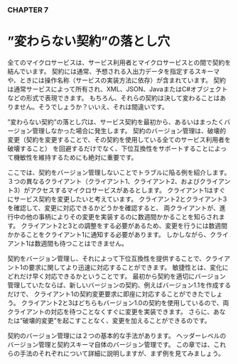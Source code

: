 ### CHAPTER 7

# ”変わらない契約”の落とし穴

全てのマイクロサービスは、サービス利用者とマイクロサービスとの間で契約を結んでいます。
契約には通常、予想される入出力データを指定するスキーマや、ときには操作名称（サービスの実装方法に依存）が含まれています。
契約は通常サービスによって所有され、XML、JSON、JavaまたはC#オブジェクトなどの形式で表現できます。
もちろん、それらの契約は決して変わることはありません。そうでしょうか？いいえ、それは間違いです。

”変わらない契約”の落とし穴は、サービス契約を最初から、あるいはまったくバージョン管理しなかった場合に発生します。
契約のバージョン管理は、破壊的変更（契約を変更することで、その契約を使用している全てのサービス利用者を破壊すること）
を回避するだけでなく、下位互換性をサポートすることによって機敏性を維持するためにも絶対に重要です。

ここでは、契約をバージョン管理しないことでトラブルに陥る例を紹介します。
３つの異なるクライアント（クライアント1、クライアント2、およびクライアント3）がアクセスするマイクロサービスがあるとします。
クライアント1はすぐにサービス契約を変更したいと考えています。
クライアント2とクライアント3を確認して、変更に対応できるかどうかを確認すると、
両クライアントが、進行中の他の事柄によりその変更を実装するのに数週間かかることを知らされます。
クライアント2と3との調整をする必要があるため、変更を行うには数週間かかることをクライアント1に通知する必要があります。
しかしながら、クライアント1は数週間も待つことはできません。

契約をバージョン管理し、それによって下位互換性を提供することで、クライアント1の要求に関してより迅速に対応することができます。
敏捷性とは、変化にどれだけ早く対応できるかということです。
最初から契約を適切にバージョン管理していたならば、新しいバージョンの契約、例えばバージョン1.1を作成するだけで、
クライアント1の契約変更要求に即座に対応することができたでしょう。
クライアント2と3はどちらもバージョン1.0の契約を使用しているので、両クライアントの対応を待つことなくすぐに変更を実装できます。
さらに、あなたは”破壊的変更”を起こすことなく、変更を加えることができるのです。

契約のバージョン管理には２つの基本的な手法があります。
ヘッダーレベルのバージョン管理と契約スキーマ自体のバージョン管理です。
この章では、これらの手法のそれぞれについて詳細に説明しますが、まず例を見てみましょう。

